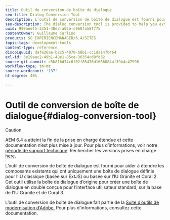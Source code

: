 ```yaml
---
title: Outil de conversion de boîte de dialogue
seo-title: Dialog Conversion Tool
description: L’outil de conversion de boîte de dialogue est fourni pour vous aider à étendre les composants existants dont seule une boîte de dialogue est définie pour l’IU classique.
seo-description: The dialog conversion tool is provided to help you extend existing components that only have a dialog defined for the classic UI
uuid: 999aeef5-3351-48e3-a02e-c960fa58f775
contentOwner: Guillaume Carlino
products: SG_EXPERIENCEMANAGER/6.4/SITES
topic-tags: development-tools
content-type: reference
discoiquuid: dafe26ae-b2c5-4070-b8b1-cc1da147b464
exl-id: 3e19aac2-49b1-48e1-85ce-36354cd8fd32
source-git-commit: c5b816d74c6f02f85476d16868844f39b4c47996
workflow-type: tm+mt
source-wordcount: '137'
ht-degree: 40%

---
```


# Outil de conversion de boîte de dialogue{#dialog-conversion-tool}

>[!CAUTION]
>
>AEM 6.4 a atteint la fin de la prise en charge étendue et cette documentation n’est plus mise à jour. Pour plus d’informations, voir notre [période de support technique](https://helpx.adobe.com/fr/support/programs/eol-matrix.html). Rechercher les versions prises en charge [here](https://experienceleague.adobe.com/docs/?lang=fr).

L’outil de conversion de boîte de dialogue est fourni pour aider à étendre les composants existants qui ont uniquement une boîte de dialogue définie pour l’IU classique (basée sur ExtJS) ou basée sur l’IU Granite et Coral 2. Cet outil utilise la boîte de dialogue d’origine pour créer une boîte de dialogue en double conçue pour l’interface utilisateur standard, sur la base de l’IU Granite et de Coral 3.

L’outil de conversion de boîte de dialogue fait partie de la [Suite d’outils de modernisation d’Adobe.](modernization-tools.md) Pour plus d’informations, consultez cette documentation.
